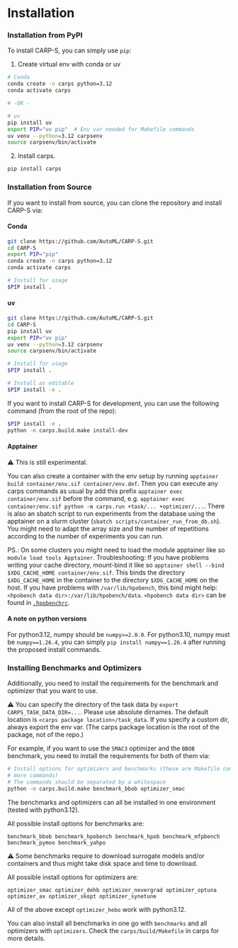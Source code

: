 # Installation

### Installation from PyPI

To install CARP-S, you can simply use `pip`:

1. Create virtual env with conda or uv

```bash
# Conda
conda create -n carps python=3.12
conda activate carps

# -OR -

# uv
pip install uv
export PIP="uv pip"  # Env var needed for Makefile commands
uv venv --python=3.12 carpsenv
source carpsenv/bin/activate
```

2. Install  carps.
```bash
pip install carps
```
### Installation from Source

If you want to install from source, you can clone the repository and install CARP-S via:

#### Conda
```bash
git clone https://github.com/AutoML/CARP-S.git
cd CARP-S
export PIP="pip"
conda create -n carps python=3.12
conda activate carps

# Install for usage
$PIP install .
```

#### uv
```bash
git clone https://github.com/AutoML/CARP-S.git
cd CARP-S
pip install uv
export PIP="uv pip"
uv venv --python=3.12 carpsenv
source carpsenv/bin/activate

# Install for usage
$PIP install .

# Install as editable
$PIP install -e .
```

If you want to install CARP-S for development, you can use the following command (from the root of the repo):
```bash
$PIP install -e .
python -m carps.build.make install-dev
```
#### Apptainer
⚠ This is still experimental.

You can also create a container with the env setup by running `apptainer build container/env.sif container/env.def`.
Then you can execute any carps commands as usual by add this prefix `apptainer exec container/env.sif` before the
command, e.g. `apptainer exec container/env.sif python -m carps.run +task/... +optimizer/...`.
There is also an sbatch script to run experiments from the database using the apptainer on a slurm cluster
(`sbatch scripts/container_run_from_db.sh`). You might need to adapt the array size and the number of repetitions
according to the number of experiments you can run.

PS.: On some clusters you might need to load the module apptainer like so `module load tools Apptainer`.
Troubleshooting: If you have problems writing your cache directory, mount-bind it like so
`apptainer shell --bind $XDG_CACHE_HOME container/env.sif`. This binds the directory `$XDG_CACHE_HOME` in the
container to the directory `$XDG_CACHE_HOME` on the host.
If you have problems with `/var/lib/hpobench`, this bind might help: 
`<hpobench data dir>:/var/lib/hpobench/data`. `<hpobench data dir>` can be found in
[`.hpobenchrc`](https://github.com/automl/HPOBench/?tab=readme-ov-file#configure-hpobench).

#### A note on python versions
For python3.12, numpy should be `numpy>=2.0.0`. For python3.10, numpy must be `numpy==1.26.4`, you can simply
`pip install numpy==1.26.4` after running the proposed install commands.

### Installing Benchmarks and Optimizers

Additionally, you need to install the requirements for the benchmark and optimizer that you want to use.

⚠ You can specify the directory of the task data by `export CARPS_TASK_DATA_DIR=...`. Please use absolute dirnames.
The default location is `<carps package location>/task_data`. If you specify a custom dir, always export the env var.
(The carps package location is the root of the package, not of the repo.)

For example, if you want to use the `SMAC3` optimizer and the `BBOB` benchmark, you need to install the
requirements for both of them via:

```bash
# Install options for optimizers and benchmarks (these are Makefile commands, check the Makefile at carps/build for
# more commands)
# The commands should be separated by a whitespace
python -m carps.build.make benchmark_bbob optimizer_smac
```
The benchmarks and optimizers can all be installed in one environment (tested with python3.12).

All possible install options for benchmarks are:
```
benchmark_bbob benchmark_hpobench benchmark_hpob benchmark_mfpbench benchmark_pymoo benchmark_yahpo
```
⚠ Some benchmarks require to download surrogate models and/or containers and thus might take disk space and time to
download.

All possible install options for optimizers are:
```
optimizer_smac optimizer_dehb optimizer_nevergrad optimizer_optuna optimizer_ax optimizer_skopt optimizer_synetune
```
All of the above except `optimizer_hebo` work with python3.12.

You can also install all benchmarks in one go with `benchmarks` and all optimizers with `optimizers`.
Check the `carps/build/Makefile` in carps for more details.